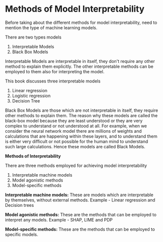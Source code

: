 # Methods of Model Interpretability

Before taking about the different methods for model interpretability, need to mention the type of machine learning models. 

There are two types models 

1. Interpretable Models
2. Black Box Models

Interpretable Models are interpretable in itself, they don't require any other method to explain them explicitly. The other interpretable methods can be employed to them also for interpreting the model.  

This book discusses three interpretable models 

1. Linear regression
2. Logistic regression
3. Decision Tree

Black Box Models are those which are not interpretable in itself, they require other methods to explain them. The reason why these models are called the black-box model because they are least understood or they are very complex to understand or not understood at all. For example, when we consider the neural network model there are millions of weights and calculations that are happening within these layers, and to understand them is either very difficult or not possible for the human mind to understand such large calculations. Hence these models are called Black Models.

**Methods of Interpretability**

There are three methods employed for achieving model interpretability‌

1. Interpretable machine models
2. Model agonistic methods
3. Model-specific methods

**Interpretable machine models:** These are models which are interpretable by themselves, without external methods. Example - Linear regression and Decision trees 

**Model agonistic methods:** These are the methods that can be employed to interpret any models. Example - SHAP, LIME and PDP

**‌Model-specific methods:** These are the methods that can be employed to specific models.

